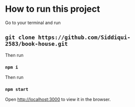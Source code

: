 # How to run this project

Go to your terminal and run

## `git clone https://github.com/Siddiqui-2583/book-house.git`

Then run

### `npm i`

Then run

### `npm start`

Open [http://localhost:3000](http://localhost:3000) to view it in the browser.
